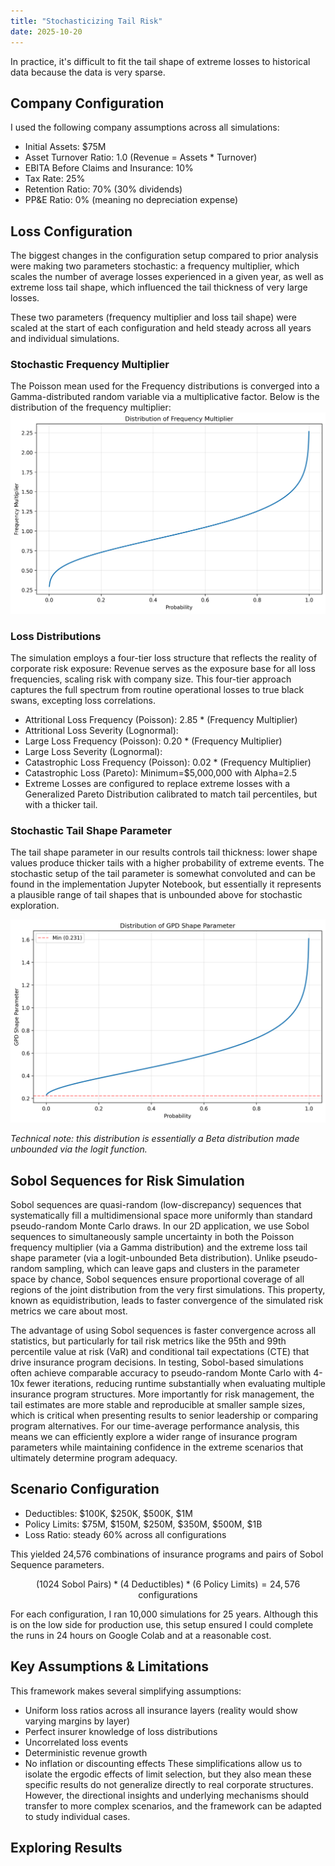 ```yaml
---
title: "Stochasticizing Tail Risk"
date: 2025-10-20
---
```


In practice, it's difficult to fit the tail shape of extreme losses to historical data because the data is very sparse.

## Company Configuration

I used the following company assumptions across all simulations:
- Initial Assets: \$75M
- Asset Turnover Ratio: 1.0 (Revenue = Assets * Turnover)
- EBITA Before Claims and Insurance: 10%
- Tax Rate: 25%
- Retention Ratio: 70% (30% dividends)
- PP&E Ratio: 0% (meaning no depreciation expense)

## Loss Configuration

The biggest changes in the configuration setup compared to prior analysis were making two parameters stochastic: a frequency multiplier, which scales the number of average losses experienced in a given year, as well as extreme loss tail shape, which influenced the tail thickness of very large losses.

These two parameters (frequency multiplier and loss tail shape) were scaled at the start of each configuration and held steady across all years and individual simulations.

### Stochastic Frequency Multiplier

The Poisson mean used for the Frequency distributions is converged into a Gamma-distributed random variable via a multiplicative factor. Below is the distribution of the frequency multiplier:
![](images/2025_10_20_stoch_tail_shape_with_sobol/freq_multiplier_dist.png)

### Loss Distributions

The simulation employs a four-tier loss structure that reflects the reality of corporate risk exposure:
Revenue serves as the exposure base for all loss frequencies, scaling risk with company size.
This four-tier approach captures the full spectrum from routine operational losses to true black swans, excepting loss correlations.
- Attritional Loss Frequency (Poisson): 2.85 * (Frequency Multiplier)
- Attritional Loss Severity (Lognormal): 
- Large Loss Frequency (Poisson): 0.20 * (Frequency Multiplier)
- Large Loss Severity (Lognormal): 
- Catastrophic Loss Frequency (Poisson): 0.02 * (Frequency Multiplier)
- Catastrophic Loss (Pareto): Minimum=\$5,000,000 with Alpha=2.5
- Extreme Losses are configured to replace extreme losses with a Generalized Pareto Distribution calibrated to match tail percentiles, but with a thicker tail.

### Stochastic Tail Shape Parameter

The tail shape parameter in our results controls tail thickness: lower shape values produce thicker tails with a higher probability of extreme events.
The stochastic setup of the tail parameter is somewhat convoluted and can be found in the implementation Jupyter Notebook, but essentially it represents a plausible range of tail shapes that is unbounded above for stochastic exploration.

![](images/2025_10_20_stoch_tail_shape_with_sobol/gpd_shape_param_dist.png)

_Technical note: this distribution is essentially a Beta distribution made unbounded via the logit function._

## Sobol Sequences for Risk Simulation

Sobol sequences are quasi-random (low-discrepancy) sequences that systematically fill a multidimensional space more uniformly than standard pseudo-random Monte Carlo draws. In our 2D application, we use Sobol sequences to simultaneously sample uncertainty in both the Poisson frequency multiplier (via a Gamma distribution) and the extreme loss tail shape parameter (via a logit-unbounded Beta distribution). Unlike pseudo-random sampling, which can leave gaps and clusters in the parameter space by chance, Sobol sequences ensure proportional coverage of all regions of the joint distribution from the very first simulations. This property, known as equidistribution, leads to faster convergence of the simulated risk metrics we care about most.

The advantage of using Sobol sequences is faster convergence across all statistics, but particularly for tail risk metrics like the 95th and 99th percentile value at risk (VaR) and conditional tail expectations (CTE) that drive insurance program decisions. In testing, Sobol-based simulations often achieve comparable accuracy to pseudo-random Monte Carlo with 4-10x fewer iterations, reducing runtime substantially when evaluating multiple insurance program structures. More importantly for risk management, the tail estimates are more stable and reproducible at smaller sample sizes, which is critical when presenting results to senior leadership or comparing program alternatives. For our time-average performance analysis, this means we can efficiently explore a wider range of insurance program parameters while maintaining confidence in the extreme scenarios that ultimately determine program adequacy.

## Scenario Configuration

- Deductibles: \$100K, \$250K, \$500K, \$1M
- Policy Limits: \$75M, \$150M, \$250M, \$350M, \$500M, \$1B
- Loss Ratio: steady 60% across all configurations

This yielded 24,576 combinations of insurance programs and pairs of Sobol Sequence parameters.

$$(\text{1024 Sobol Pairs}) * (\text{4 Deductibles}) * (\text{6 Policy Limits}) = 24,576 \text{ configurations}$$

For each configuration, I ran 10,000 simulations for 25 years. Although this is on the low side for production use, this setup ensured I could complete the runs in 24 hours on Google Colab and at a reasonable cost.

## Key Assumptions & Limitations

This framework makes several simplifying assumptions:
- Uniform loss ratios across all insurance layers (reality would show varying margins by layer)
- Perfect insurer knowledge of loss distributions
- Uncorrelated loss events
- Deterministic revenue growth
- No inflation or discounting effects
These simplifications allow us to isolate the ergodic effects of limit selection, but they also mean  these specific results do not generalize directly to real corporate structures. However, the directional insights and underlying mechanisms should transfer to more complex scenarios, and the framework can be adapted to study individual cases.

## Exploring Results
